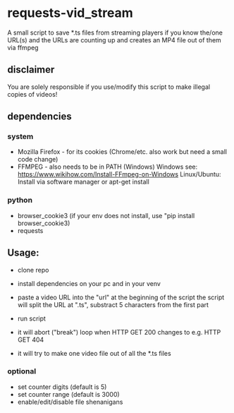 # requests-vid_stream
A small script to save *.ts files from streaming players if you know the/one URL(s) and the URLs are counting up
and creates an MP4 file out of them via ffmpeg


## disclaimer
You are solely responsible if you use/modify this script to make illegal copies of videos! 


## dependencies
### system
- Mozilla Firefox - for its cookies (Chrome/etc. also work but need a small code change)
- FFMPEG - also needs to be in PATH (Windows)
Windows see: https://www.wikihow.com/Install-FFmpeg-on-Windows
Linux/Ubuntu: Install via software manager or apt-get install
### python
- browser_cookie3 (if your env does not install, use "pip install browser_cookie3)
- requests


## Usage:
- clone repo
- install dependencies on your pc and in your venv

- paste a video URL into the "url" at the beginning of the script
the script will split the URL at ".ts", substract 5 characters from the first part

- run script
-    it will abort ("break") loop when HTTP GET 200 changes to e.g. HTTP GET 404 
-    it will try to make one video file out of all the *.ts files

### optional
- set counter digits (default is 5)
- set counter range (default is 3000)
- enable/edit/disable file shenanigans


